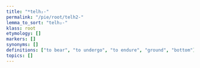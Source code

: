```yaml
---
title: "*telh₂-"
permalink: "/pie/root/telh2-"
lemma_to_sort: "telh₂-"
klass: root
etymology: []
markers: []
synonyms: []
definitions: ["to bear", "to undergo", "to endure", "ground", "bottom"]
topics: []
---
```

